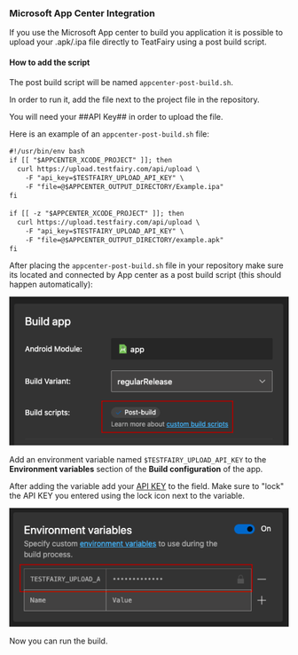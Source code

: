 ### Microsoft App Center Integration


If you use the Microsoft App center to build you application it is possible to upload your .apk/.ipa file directly to  TeatFairy using a post build script.

#### How to add the script


The post build script will be named `appcenter-post-build.sh`.

In order to run it, add the file next to the project file in the repository.

You will need your ##API Key## in order to upload the file.


Here is an example of an `appcenter-post-build.sh` file:

```
#!/usr/bin/env bash
if [[ "$APPCENTER_XCODE_PROJECT" ]]; then
  curl https://upload.testfairy.com/api/upload \
    -F "api_key=$TESTFAIRY_UPLOAD_API_KEY" \
    -F "file=@$APPCENTER_OUTPUT_DIRECTORY/Example.ipa" 
fi

if [[ -z "$APPCENTER_XCODE_PROJECT" ]]; then
  curl https://upload.testfairy.com/api/upload \
    -F "api_key=$TESTFAIRY_UPLOAD_API_KEY" \
    -F "file=@$APPCENTER_OUTPUT_DIRECTORY/example.apk"
fi
```

After placing the `appcenter-post-build.sh` file in your repository make sure its located and connected by App center as a post build script (this should happen automatically):


![](/img/continuous-integration/appcntr-1.png)


Add an environment variable named `$TESTFAIRY_UPLOAD_API_KEY` to the __Environment variables__ section of the __Build configuration__ of the app.


After adding the variable add your [API KEY](https://app.testfairy.com/settings/api-key) to the field. Make sure to "lock" the API KEY you entered using the lock icon next to the variable.


![](/img/continuous-integration/appcntr-2.png)


Now you can run the build.
